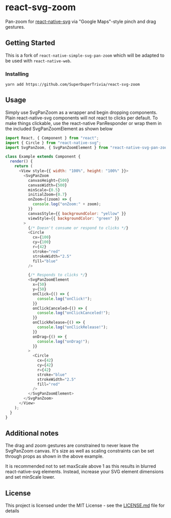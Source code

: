 # react-svg-zoom

Pan-zoom for [react-native-svg](https://github.com/react-native-community/react-native-svg) via "Google Maps"-style pinch and drag gestures.

## Getting Started

This is a fork of `react-native-simple-svg-pan-zoom` which will be adapted to be used with `react-native-web`.

### Installing

```
yarn add https://github.com/SuperDuperTrivia/react-svg-zoom
```

## Usage

Simply use SvgPanZoom as a wrapper and begin dropping components. Plain react-native-svg components will not react to clicks per default. To make things clickable, use the react-native PanResponder or wrap them in the included SvgPanZoomElement as shown below

```js
import React, { Component } from "react";
import { Circle } from "react-native-svg";
import SvgPanZoom, { SvgPanZoomElement } from "react-native-svg-pan-zoom";

class Example extends Component {
  render() {
    return (
      <View style={{ width: "100%", height: "100%" }}>
        <SvgPanZoom
          canvasHeight={500}
          canvasWidth={500}
          minScale={0.5}
          initialZoom={0.7}
          onZoom={(zoom) => {
            console.log("onZoom:" + zoom);
          }}
          canvasStyle={{ backgroundColor: "yellow" }}
          viewStyle={{ backgroundColor: "green" }}
        >
          {/* Doesn't consume or respond to clicks */}
          <Circle
            cx={100}
            cy={100}
            r={42}
            stroke="red"
            strokeWidth="2.5"
            fill="blue"
          />

          {/* Responds to clicks */}
          <SvgPanZoomElement
            x={50}
            y={50}
            onClick={() => {
              console.log("onClick!");
            }}
            onClickCanceled={() => {
              console.log("onClickCanceled!");
            }}
            onClickRelease={() => {
              console.log("onClickRelease!");
            }}
            onDrag={() => {
              console.log("onDrag!");
            }}
          >
            <Circle
              cx={42}
              cy={42}
              r={42}
              stroke="blue"
              strokeWidth="2.5"
              fill="red"
            />
          </SvgPanZoomElement>
        </SvgPanZoom>
      </View>
    );
  }
}
```

## Additional notes

The drag and zoom gestures are constrained to never leave the SvgPanZoom canvas. It's size as well as scaling constraints can be set through props as shown in the above example.

It is recommended not to set maxScale above 1 as this results in blurred react-native-svg elements. Instead, increase your SVG element dimensions and set minScale lower.

## License

This project is licensed under the MIT License - see the [LICENSE.md](LICENSE.md) file for details
